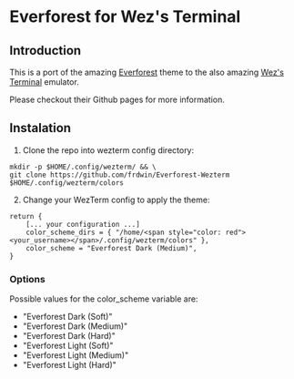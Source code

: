 # Everforest for Wez's Terminal

## Introduction
This is a port of the amazing [Everforest](https://github.com/sainnhe/everforest) theme to the also amazing [Wez's Terminal](https://github.com/wez/wezterm) emulator.

Please checkout their Github pages for more information.

## Instalation

1. Clone the repo into wezterm config directory:
```
mkdir -p $HOME/.config/wezterm/ && \
git clone https://github.com/frdwin/Everforest-Wezterm $HOME/.config/wezterm/colors
```

2. Change your WezTerm config to apply the theme:
```
return {
	[... your configuration ...]
	color_scheme_dirs = { "/home/<span style="color: red"><your_username></span>/.config/wezterm/colors" },
	color_scheme = "Everforest Dark (Medium)",
}
```

### Options

Possible values for the color_scheme variable are:

* "Everforest Dark (Soft)"
* "Everforest Dark (Medium)"
* "Everforest Dark (Hard)"
* "Everforest Light (Soft)"
* "Everforest Light (Medium)"
* "Everforest Light (Hard)"
